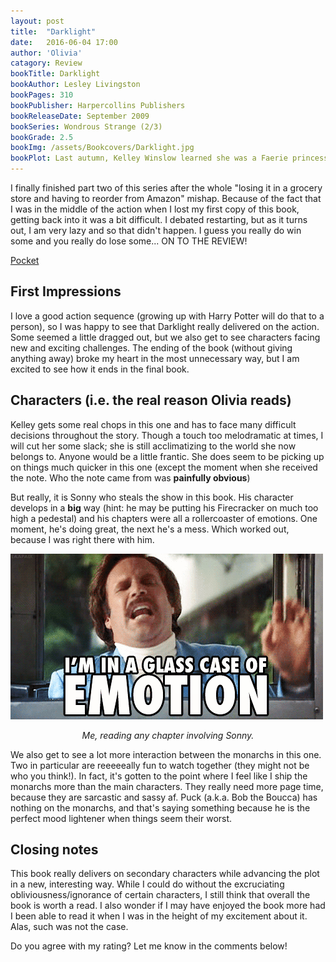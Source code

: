 ```yaml
---
layout: post
title:  "Darklight"
date:   2016-06-04 17:00
author: 'Olivia'
catagory: Review
bookTitle: Darklight
bookAuthor: Lesley Livingston
bookPages: 310
bookPublisher: Harpercollins Publishers
bookReleaseDate: September 2009
bookSeries: Wondrous Strange (2/3)
bookGrade: 2.5
bookImg: /assets/Bookcovers/Darklight.jpg
bookPlot: Last autumn, Kelley Winslow learned she was a Faerie princess, fell in love with changeling guard Sonny Flannery, and saved the mortal realm from the Wild Hunt. Now Kelley is stuck in NYC missing Sonny, who has been forced back to the Otherworld and into a deadly game of cat and mouse with the remaining Hunters. That is until an ancient, hidden magick begins stirring, and a dangerous new enemy emerges, willing to risk it all to steal the power. <br> <sup>Adapted from &#58; Goodreads</sup>
---
```


I finally finished part two of this series after the whole "losing it in a grocery store and having to reorder from Amazon" mishap. Because of the fact that I was in the middle of the action when I lost my first copy of this book, getting back into it was a bit difficult. I debated restarting, but as it turns out, I am very lazy and so that didn't happen. I guess you really do win some and you really do lose some... ON TO THE REVIEW!

<a href="https://getpocket.com/save" class="pocket-btn" data-lang="en"
  data-save-url="http://dreamteamreads.com/2016/06/03/Darklight/"
  data-pocket-count="none"
  data-pocket-align="left">Pocket</a>
<script type="text/javascript">!function(d,i){if(!d.getElementById(i)){var j=d.createElement("script");j.id=i;j.src="https://widgets.getpocket.com/v1/j/btn.js?v=1";var w=d.getElementById(i);d.body.appendChild(j);}}(document,"pocket-btn-js");</script>

<!--more-->

## First Impressions
I love a good action sequence (growing up with Harry Potter will do that to a person), so I was happy to see that Darklight really delivered on the action. Some seemed a little dragged out, but we also get to see characters facing new and exciting challenges. The ending of the book (without giving anything away) broke my heart in the most unnecessary way, but I am excited to see how it ends in the final book.

## Characters (i.e. the real reason Olivia reads)
Kelley gets some real chops in this one and has to face many difficult decisions throughout the story. Though a touch too melodramatic at times, I will cut her some slack; she is still acclimatizing to the world she now belongs to. Anyone would be a little frantic. She does seem to be picking up on things much quicker in this one (except the moment when she received the note. Who the note came from was **painfully obvious**)

But really, it is Sonny who steals the show in this book. His character develops in a **big** way (hint: he may be putting his Firecracker on much too high a pedestal) and his chapters were all a rollercoaster of emotions. One moment, he's doing great, the next he's a mess. Which worked out, because I was right there with him.

<p align="center">

<img src="\assets\gifs\glasscaseemotion.gif" alt="I'm in a glass case of emotion"></p>

<p align="center"><i>Me, reading any chapter involving Sonny.</i></p>


We also get to see a lot more interaction between the monarchs in this one. Two in particular are reeeeeally fun to watch together (they might not be who you think!). In fact, it's gotten to the point where I feel like I ship the monarchs more than the main characters. They really need more page time, because they are sarcastic and sassy af. Puck (a.k.a. Bob the Boucca) has nothing on the monarchs, and that's saying something because he is the perfect mood lightener when things seem their worst.

## Closing notes
This book really delivers on secondary characters while advancing the plot in a new, interesting way. While I could do without the excruciating obliviousness/ignorance of certain characters, I still think that overall the book is worth a read. I also wonder if I may have enjoyed the book more had I been able to read it when I was in the height of my excitement about it. Alas, such was not the case.

Do you agree with my rating? Let me know in the comments below!
